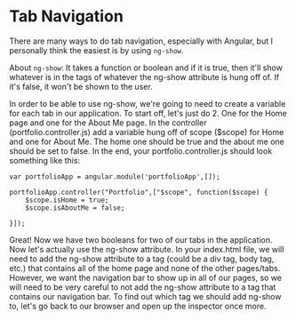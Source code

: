 # Tab Navigation

There are many ways to do tab navigation, especially with Angular, but I personally think the easiest is by using ```ng-show```.

About ```ng-show```:  It takes a function or boolean and if it is true, then it'll show whatever is in the tags of whatever the ng-show attribute is hung off of.  If it's false, it won't be shown to the user.

In order to be able to use ng-show, we're going to need to create a variable for each tab in our application.  To start off, let's just do 2.  One for the Home page and one for the About Me page.  In the controller (portfolio.controller.js) add a variable hung off of scope ($scope) for Home and one for About Me.  The home one should be true and the about me one should be set to false.  In the end, your portfolio.controller.js should look something like this:

```
var portfolioApp = angular.module('portfolioApp',[]);

portfolioApp.controller("Portfolio",["$scope", function($scope) {
    $scope.isHome = true;
	$scope.isAboutMe = false;
    
}]);
```

Great!  Now we have two booleans for two of our tabs in the application.  Now let's actually use the ng-show attribute.  In your index.html file, we will need to add the ng-show attribute to a tag (could be a div tag, body tag, etc.) that contains all of the home page and none of the other pages/tabs.  However, we want the navigation bar to show up in all of our pages, so we will need to be very careful to not add the ng-show attribute to a tag that contains our navigation bar.  To find out which tag we should add ng-show to, let's go back to our browser and open up the inspector once more.